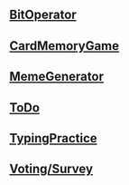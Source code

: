 ## [BitOperator](./IntermediaTask/Bit-Masks-App.md)
## [CardMemoryGame](./IntermediaTask/Card-Memory-Game.md)
## [MemeGenerator](./IntermediaTask/Meme-Generator-App.md)
## [ToDo](./IntermediaTask/To-Do-App.md)
## [TypingPractice](./IntermediaTask/Typing-Practice-App.md)
## [Voting/Survey](./IntermediaTask/Voting-App.md)
